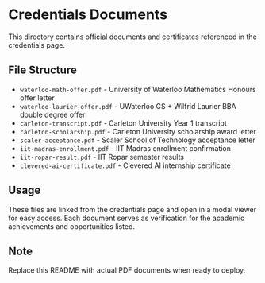# Credentials Documents

This directory contains official documents and certificates referenced in the credentials page.

## File Structure

- `waterloo-math-offer.pdf` - University of Waterloo Mathematics Honours offer letter
- `waterloo-laurier-offer.pdf` - UWaterloo CS + Wilfrid Laurier BBA double degree offer
- `carleton-transcript.pdf` - Carleton University Year 1 transcript
- `carleton-scholarship.pdf` - Carleton University scholarship award letter
- `scaler-acceptance.pdf` - Scaler School of Technology acceptance letter
- `iit-madras-enrollment.pdf` - IIT Madras enrollment confirmation
- `iit-ropar-result.pdf` - IIT Ropar semester results
- `clevered-ai-certificate.pdf` - Clevered AI internship certificate

## Usage

These files are linked from the credentials page and open in a modal viewer for easy access. Each document serves as verification for the academic achievements and opportunities listed.

## Note

Replace this README with actual PDF documents when ready to deploy.